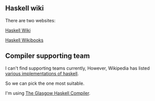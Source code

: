 ## Haskell wiki

There are two websites:

[Haskell Wiki](http://www.haskell.org/haskellwiki/Haskell)

[Haskell Wikibooks](http://en.wikibooks.org/wiki/Haskell)

## Compiler supporting team

I can't find supporting teams currently, 
However, Wikipedia has listed [various implementations of haskell](https://en.wikipedia.org/wiki/Haskell_%28programming_language%29#Implementations).

So we can pick the one most suitable.

I'm using [The Glasgow Haskell Compiler](http://www.haskell.org/ghc/).
